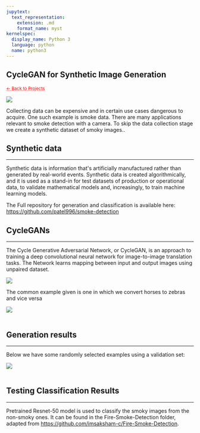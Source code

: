 ```yaml
---
jupytext:
  text_representation:
    extension: .md
    format_name: myst
kernelspec:
  display_name: Python 3
  language: python
  name: python3
---
```


##  CycleGAN for Synthetic Image Generation

 <sub> <a href="https://jmhuer.github.io/mini_book/_build/html/docs/portfolio.html" style="color: red; text-decoration: underline;text-decoration-style: dotted;">← Back to Projects</a> </sub>

<img src="../../../../images/smoke.png" align="center"/>

<br>

Collecting data can be expensive and in certain use cases dangerous to acquire. One such example is smoke data. There are many applications relevant to smoke detection with a camera. To skip the data collection stage we create a synthetic dataset of smoky images..
<br>



## Synthetic data
---

Synthetic data is information that's artificially manufactured rather than generated by real-world events. Synthetic data is created algorithmically, and it is used as a stand-in for test datasets of production or operational data, to validate mathematical models and, increasingly, to train machine learning models.

The Full repository for generation and classification is available here: https://github.com/patel996/smoke-detection


## CycleGANs
---

The Cycle Generative Adversarial Network, or CycleGAN, is an approach to training a deep convolutional neural network for image-to-image translation tasks. The Network learns mapping between input and output images using unpaired dataset.

<img src="../../../../images/cyclegan2.png" align="center"/>

The common example given is one in which we convert horses to zebras and vice versa

<img src="../../../../images/CycleGAN.jpeg" align="center"/>

<br>
<br>

## Generation results
---

Below we have some randomly selected examples using a validation set:

<img src="../../../../images/smoke2.png" align="center"/>

<br>
<br>


## Testing Classification Results
---

Pretrained Resnet-50 model is used to classify the smoky images from the non-smoky ones. It can be found in the Fire-Smoke-Detection folder, adapted from https://github.com/imsaksham-c/Fire-Smoke-Detection.
















